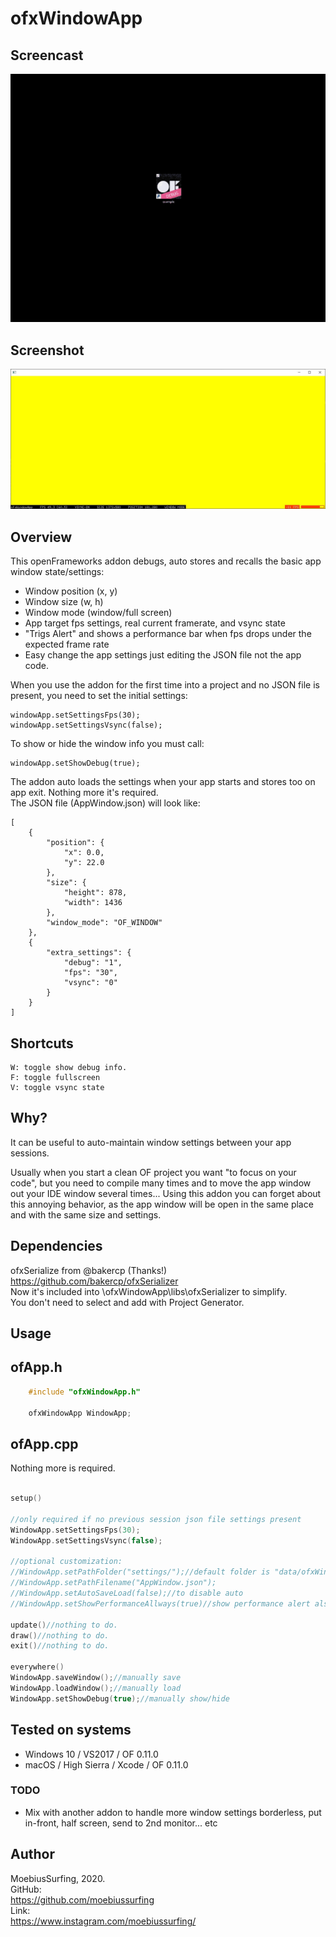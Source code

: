 # ofxWindowApp

## Screencast

![screenshot](/ofxWindowApp.gif?raw=true "MoebiusSurfing")


## Screenshot

![screenshot](/screenshot2.JPG?raw=true "MoebiusSurfing")



## Overview

This openFrameworks addon debugs, auto stores and recalls the basic app window state/settings:

* Window position (x, y) 
* Window size (w, h) 
* Window mode (window/full screen)
* App target fps settings, real current framerate, and vsync state
* "Trigs Alert" and shows a performance bar when fps drops under the expected frame rate
* Easy change the app settings just editing the JSON file not the app code.

When you use the addon for the first time into a project and no JSON file is present, you need to set the initial settings:  
```
windowApp.setSettingsFps(30);
windowApp.setSettingsVsync(false);
```

To show or hide the window info you must call:  
```
windowApp.setShowDebug(true);
```

The addon auto loads the settings when your app starts and stores too on app exit. Nothing more it's required.  
The JSON file (AppWindow.json) will look like:  
```
[
    {
        "position": {
            "x": 0.0,
            "y": 22.0
        },
        "size": {
            "height": 878,
            "width": 1436
        },
        "window_mode": "OF_WINDOW"
    },
    {
        "extra_settings": {
            "debug": "1",
            "fps": "30",
            "vsync": "0"
        }
    }
]
```



## Shortcuts

```
W: toggle show debug info.  
F: toggle fullscreen  
V: toggle vsync state
```



## Why?

It can be useful to auto-maintain window settings between your app sessions.  

Usually when you start a clean OF project you want "to focus on your code", but you need to compile many times and to move the app window out your IDE window several times...
Using this addon you can forget about this annoying behavior, as the app window will be open in the same place and with the same size and settings.  


## Dependencies

ofxSerialize from @bakercp (Thanks!)  
https://github.com/bakercp/ofxSerializer  
Now it's included into \ofxWindowApp\libs\ofxSerializer to simplify.  
You don't need to select and add with Project Generator.



## Usage

## ofApp.h
```cpp
    #include "ofxWindowApp.h"

    ofxWindowApp WindowApp;
```

## ofApp.cpp
Nothing more is required.

```cpp 

setup()

//only required if no previous session json file settings present
WindowApp.setSettingsFps(30);
WindowApp.setSettingsVsync(false);

//optional customization:  
//WindowApp.setPathFolder("settings/");//default folder is "data/ofxWindowApp/"
//WindowApp.setPathFilename("AppWindow.json");
//WindowApp.setAutoSaveLoad(false);//to disable auto
//WindowApp.setShowPerformanceAllways(true)//show performance alert also when debug is hidden

update()//nothing to do.
draw()//nothing to do.
exit()//nothing to do.
       
everywhere()       
WindowApp.saveWindow();//manually save
WindowApp.loadWindow();//manually load
WindowApp.setShowDebug(true);//manually show/hide
```



## Tested on systems

- Windows 10 / VS2017 / OF 0.11.0
- macOS / High Sierra / Xcode / OF 0.11.0



### TODO

* Mix with another addon to handle more window settings borderless, put in-front, half screen, send to 2nd monitor... etc



## Author

MoebiusSurfing, 2020.  
GitHub:  
https://github.com/moebiussurfing  
Link:  
https://www.instagram.com/moebiussurfing/

